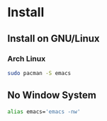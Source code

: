# Install

## Install on GNU/Linux

### Arch Linux

```bash
sudo pacman -S emacs
```

## No Window System

```bash
alias emacs='emacs -nw'
```

